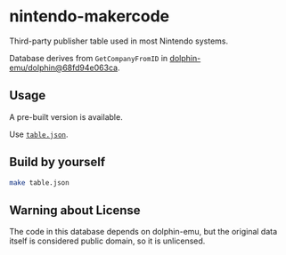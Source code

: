 # nintendo-makercode

Third-party publisher table used in most Nintendo systems.

Database derives from `GetCompanyFromID` in [dolphin-emu/dolphin@68fd94e063ca](https://github.com/dolphin-emu/dolphin/tree/68fd94e063ca43919180f831d2e61cfa11687661).

## Usage

A pre-built version is available.

Use [`table.json`](./table.json).

## Build by yourself

```sh
make table.json
```

## Warning about License

The code in this database depends on dolphin-emu, but the original data itself is considered public domain, so it is unlicensed.

